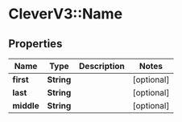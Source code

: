 # CleverV3::Name

## Properties
Name | Type | Description | Notes
------------ | ------------- | ------------- | -------------
**first** | **String** |  | [optional] 
**last** | **String** |  | [optional] 
**middle** | **String** |  | [optional] 

